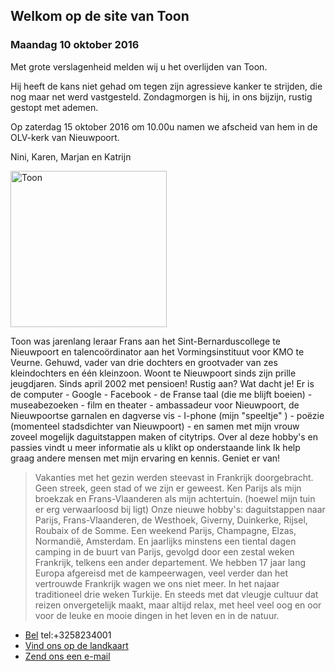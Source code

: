 ## Welkom op de site van Toon

### Maandag 10 oktober 2016

Met grote verslagenheid melden wij u het overlijden van Toon.

Hij heeft de kans niet gehad om tegen zijn agressieve kanker te strijden, die nog maar net werd vastgesteld.
Zondagmorgen is hij, in ons bijzijn, rustig gestopt met ademen.

Op zaterdag 15 oktober 2016 om 10.00u namen we afscheid van hem in de OLV-kerk van Nieuwpoort.

Nini, Karen, Marjan en Katrijn

<img title="Toon" alt="Toon" src="_OPN0494.JPG" width="250"  />

Toon was jarenlang leraar  Frans aan het Sint-Bernarduscollege te Nieuwpoort en talencoördinator aan het Vormingsinstituut voor KMO te Veurne.
Gehuwd, vader van drie dochters en grootvader van zes kleindochters en één kleinzoon. Woont te Nieuwpoort sinds zijn prille jeugdjaren. Sinds april 2002 met pensioen! Rustig aan? Wat dacht je! Er is de computer - Google - Facebook - de Franse taal (die me blijft boeien) - museabezoeken - film en theater - ambassadeur voor Nieuwpoort, de Nieuwpoortse garnalen en dagverse vis - I-phone (mijn "speeltje" ) - poëzie (momenteel stadsdichter van Nieuwpoort) - en samen met mijn vrouw zoveel mogelijk daguitstappen maken of citytrips. Over al deze hobby's en passies vindt u   meer informatie als u klikt op onderstaande link
 Ik help graag andere mensen met mijn ervaring en kennis. Geniet er van!
 
> Vakanties met het gezin werden steevast in Frankrijk doorgebracht. Geen streek, geen stad of we zijn er geweest. Ken Parijs als mijn broekzak en Frans-Vlaanderen als mijn achtertuin. (hoewel mijn tuin er erg verwaarloosd bij ligt) Onze nieuwe hobby's:  daguitstappen naar Parijs, Frans-Vlaanderen, de Westhoek, Giverny, Duinkerke, Rijsel, Roubaix of de Somme. Een weekend Parijs, Champagne, Elzas, Normandië, Amsterdam.  En jaarlijks minstens een tiental dagen camping in de buurt van Parijs, gevolgd door een zestal weken Frankrijk, telkens een ander departement. We hebben 17 jaar lang Europa afgereisd met de kampeerwagen, veel verder dan het vertrouwde Frankrijk wagen we ons niet meer. In het najaar traditioneel drie weken Turkije. En steeds met dat vleugje cultuur dat reizen onvergetelijk maakt, maar altijd relax, met heel veel oog en oor voor de leuke en mooie dingen in het leven en in de natuur.



* [Bel]() tel:+3258234001
* [Vind ons op de landkaart](https://maps.google.com/maps?q=Nieuwpoort)
* [Zend ons een e-mail](mailto:toonhill@gmail.com)

